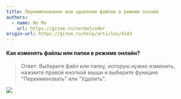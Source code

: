 ```yaml
---
title: Переименование или удаление файлов в режиме онлайн
authors:
  - name: No Mo
    url: https://gitee.ru/normalcoder
origin-url: https://gitee.ru/help/articles/4143
---
```


#### Как изменять файлы или папки в режиме онлайн?

> Ответ: Выберите файл или папку, которую нужно изменить, нажмите правой кнопкой мыши и выберите функцию "Переименовать" или "Удалить".

![](%E5%9C%A8%E7%BA%BF%E9%87%8D%E5%91%BD%E5%90%8D%E6%88%96%E5%88%A0%E9%99%A4%E6%96%87%E4%BB%B6.assets/image.png)